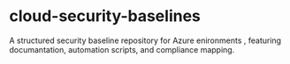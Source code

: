 # cloud-security-baselines
A structured security baseline repository for Azure enironments , featuring documantation, automation scripts, and compliance mapping.
